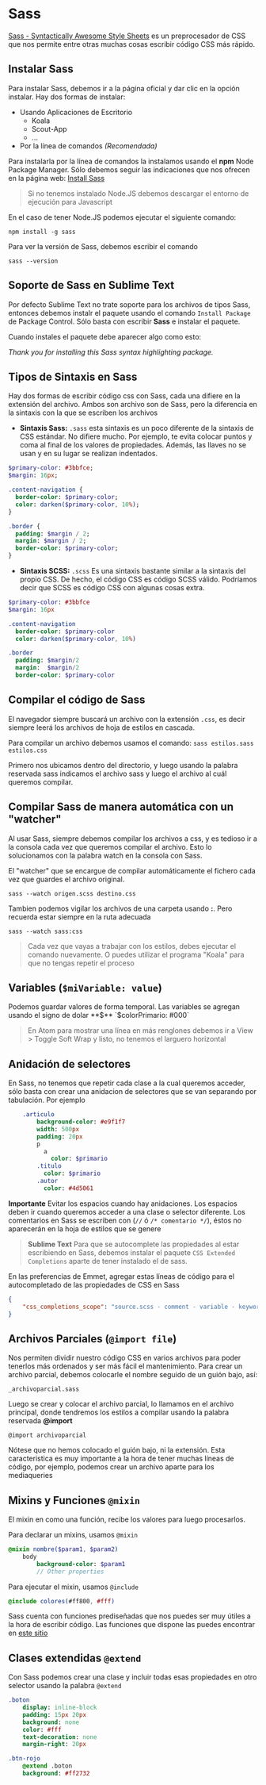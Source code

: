 # Sass

[Sass - Syntactically Awesome Style Sheets](https://sass-lang.com/) es un preprocesador de CSS que nos permite entre otras muchas cosas escribir código CSS más rápido.


## Instalar Sass
Para instalar Sass, debemos ir a la página oficial y dar clic en la opción instalar. Hay dos formas de instalar:
- Usando Aplicaciones de Escritorio
	- Koala
	- Scout-App
	- ...
- Por la línea de comandos *(Recomendada)*

Para instalarla por la línea de comandos la instalamos usando el **npm** Node Package Manager. Sólo debemos seguir las indicaciones que nos ofrecen en la página web: [Install Sass](https://sass-lang.com/install)

> Si no tenemos instalado Node.JS debemos descargar el entorno de ejecución para Javascript

En el caso de tener Node.JS podemos ejecutar el siguiente comando:

`npm install -g sass`

Para ver la versión de Sass, debemos escribir el comando

`sass --version`

## Soporte de Sass en Sublime Text
Por defecto Sublime Text no trate soporte para los archivos de tipos Sass, entonces debemos instalr el paquete usando el comando `Install Package` de Package Control. Sólo basta con escribir **Sass** e instalar el paquete.

Cuando instales el paquete debe aparecer algo como esto:

*Thank you for installing this Sass syntax highlighting package.*

## Tipos de Sintaxis en Sass
Hay dos formas de escribir código css con Sass, cada una difiere en la extensión del archivo.
Ambos son archivo son de Sass, pero la diferencia en la sintaxis con la que se escriben los archivos

- **Sintaxis Sass:** `.sass` esta sintaxis es un poco diferente de la sintaxis de CSS estándar. No difiere mucho. Por ejemplo, te evita colocar puntos y coma al final de los valores de propiedades. Además, las llaves no se usan y en su lugar se realizan indentados.

```sass
$primary-color: #3bbfce;
$margin: 16px;

.content-navigation {
  border-color: $primary-color;
  color: darken($primary-color, 10%);
}

.border {
  padding: $margin / 2;
  margin: $margin / 2;
  border-color: $primary-color;
}
```

- **Sintaxis SCSS:** `.scss` Es una sintaxis bastante similar a la sintaxis del propio CSS. De hecho, el código CSS es código SCSS válido. Podríamos decir que SCSS es código CSS con algunas cosas extra.

```sass
$primary-color: #3bbfce
$margin: 16px

.content-navigation
  border-color: $primary-color
  color: darken($primary-color, 10%)

.border
  padding: $margin/2
  margin:  $margin/2
  border-color: $primary-color
```

## Compilar el código de Sass
El navegador siempre buscará un archivo con la extensión `.css`, es decir siempre leerá los archivos de hoja de estilos en cascada.

Para compilar un archivo debemos usamos el comando:
`sass estilos.sass estilos.css`

Primero nos ubicamos dentro del directorio, y luego usando la palabra reservada sass indicamos el archivo sass y luego el archivo al cuál queremos compilar.

## Compilar Sass de manera automática con un "watcher"
Al usar Sass, siempre debemos compilar los archivos a css, y es tedioso ir a la consola cada vez que queremos compilar el archivo. Esto lo solucionamos con la palabra watch en la consola con Sass.

El  "watcher" que se encargue de compilar automáticamente el fichero cada vez que guardes el archivo original.

`sass --watch origen.scss destino.css`

Tambien podemos vigilar los archivos de una carpeta usando **:**. Pero recuerda estar siempre en la ruta adecuada

`sass --watch sass:css`

> Cada vez que vayas a trabajar con los estilos, debes ejecutar el comando nuevamente. O puedes utilizar el programa "Koala" para que no tengas repetir el proceso

## Variables (`$miVariable: value`)
Podemos guardar valores de forma temporal.
Las variables se agregan usando el signo de dolar **$**
`$colorPrimario: #000`

> En Atom para mostrar una línea en más renglones debemos ir a View > Toggle Soft Wrap y listo, no tenemos el larguero horizontal

## Anidación de selectores
En Sass, no tenemos que repetir cada clase a la cual queremos acceder, sólo basta con crear una anidacion de selectores que se van separando por tabulación. Por ejemplo
```sass
	.articulo
	    background-color: #e9f1f7
	    width: 500px
	    padding: 20px
	    p
	      a
	        color: $primario
	    .titulo
	      color: $primario
	    .autor
	      color: #4d5061
```

**Importante**
Evitar los espacios cuando hay anidaciones. Los espacios deben ir cuando queremos acceder a una clase o selector diferente.
Los comentarios en Sass se escriben con (`//` ó `/* comentario */`), éstos no aparecerán en la hoja de estilos que se genere

> **Sublime Text** Para que se autocomplete las propiedades al estar escribiendo en Sass, debemos instalar el paquete `CSS Extended Completions` aparte de tener instalado el de sass.

En las preferencias de Emmet, agregar estas líneas de código para el autocompletado de las propiedades de CSS en Sass
```json
{
	"css_completions_scope": "source.scss - comment - variable - keyword.control - entity.other, source.sass - comment - variable - keyword.control - entity.other",
}
```

## Archivos Parciales (`@import file`)
Nos permiten dividir nuestro código CSS en varios archivos para poder tenerlos más ordenados y ser más fácil el mantenimiento.
Para crear un archivo parcial, debemos colocarle el nombre seguido de un guión bajo, así:

`_archivoparcial.sass`

Luego se crear y colocar el archivo parcial, lo llamamos en el archivo principal, donde tendremos los estilos a compilar usando la palabra reservada **@import**

`@import archivoparcial`

Nótese que no hemos colocado el guión bajo, ni la extensión.
Esta caracteristica es muy importante a la hora de tener muchas líneas de código, por ejemplo, podemos crear un archivo aparte para los mediaqueries

## Mixins y Funciones `@mixin`
El mixin en como una función, recibe los valores para luego procesarlos.

Para declarar un mixins, usamos `@mixin`
```sass
@mixin nombre($param1, $param2)
	body
		background-color: $param1
		// Other properties
```

Para ejecutar el mixin, usamos `@include`
```sass
@include colores(#ff800, #fff)
```

Sass cuenta con funciones prediseñadas que nos puedes ser muy útiles a la hora de escribir código. Las funciones que dispone las puedes encontrar en [este sitio](http://sass-lang.com/documentation/Sass/Script/Functions.html)

## Clases extendidas `@extend`
Con Sass podemos crear una clase y incluir todas esas propiedades en otro selector usando la palabra `@extend`
```sass
.boton
	display: inline-block
	padding: 15px 20px
	background: none
	color: #fff
	text-decoration: none
	margin-right: 20px

.btn-rojo
	@extend .boton
	background: #ff2732
```
